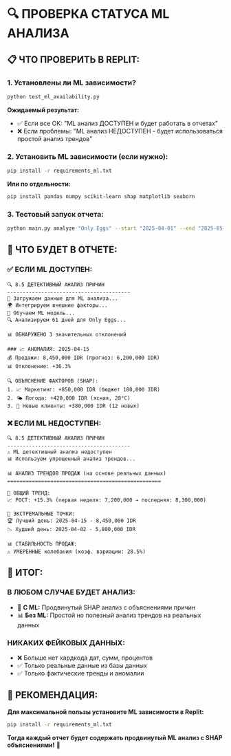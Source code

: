 # 🔍 ПРОВЕРКА СТАТУСА ML АНАЛИЗА

## 📋 **ЧТО ПРОВЕРИТЬ В REPLIT:**

### 1. **Установлены ли ML зависимости?**
```bash
python test_ml_availability.py
```

**Ожидаемый результат:**
- ✅ Если все OK: "ML анализ ДОСТУПЕН и будет работать в отчетах"
- ❌ Если проблемы: "ML анализ НЕДОСТУПЕН - будет использоваться простой анализ трендов"

### 2. **Установить ML зависимости (если нужно):**
```bash
pip install -r requirements_ml.txt
```

**Или по отдельности:**
```bash
pip install pandas numpy scikit-learn shap matplotlib seaborn
```

### 3. **Тестовый запуск отчета:**
```bash
python main.py analyze "Only Eggs" --start "2025-04-01" --end "2025-05-31"
```

## 🎯 **ЧТО БУДЕТ В ОТЧЕТЕ:**

### ✅ **ЕСЛИ ML ДОСТУПЕН:**
```
🔍 8.5 ДЕТЕКТИВНЫЙ АНАЛИЗ ПРИЧИН
----------------------------------------
🤖 Загружаем данные для ML анализа...
🌍 Интегрируем внешние факторы...
🧠 Обучаем ML модель...
🔍 Анализируем 61 дней для Only Eggs...

📊 ОБНАРУЖЕНО 3 значительных отклонений

### 📈 АНОМАЛИЯ: 2025-04-15
💰 Продажи: 8,450,000 IDR (прогноз: 6,200,000 IDR)
📊 Отклонение: +36.3%

🔍 ОБЪЯСНЕНИЕ ФАКТОРОВ (SHAP):
1. 📈 Маркетинг: +850,000 IDR (бюджет 180,000 IDR)
2. 🌤️ Погода: +420,000 IDR (ясная, 28°C)
3. 👥 Новые клиенты: +380,000 IDR (12 новых)
```

### ❌ **ЕСЛИ ML НЕДОСТУПЕН:**
```
🔍 8.5 ДЕТЕКТИВНЫЙ АНАЛИЗ ПРИЧИН
----------------------------------------
⚠️ ML детективный анализ недоступен
📊 Используем упрощенный анализ трендов...

📊 АНАЛИЗ ТРЕНДОВ ПРОДАЖ (на основе реальных данных)
==================================================

🔄 ОБЩИЙ ТРЕНД:
📈 РОСТ: +15.3% (первая неделя: 7,200,000 → последняя: 8,300,000)

🎯 ЭКСТРЕМАЛЬНЫЕ ТОЧКИ:
🏆 Лучший день: 2025-04-15 - 8,450,000 IDR
📉 Худший день: 2025-04-02 - 5,800,000 IDR

📊 СТАБИЛЬНОСТЬ ПРОДАЖ:
⚠️ УМЕРЕННЫЕ колебания (коэф. вариации: 28.5%)
```

## 🚀 **ИТОГ:**

### **В ЛЮБОМ СЛУЧАЕ БУДЕТ АНАЛИЗ:**
- 🤖 **С ML:** Продвинутый SHAP анализ с объяснениями причин
- 📊 **Без ML:** Простой но полезный анализ трендов на реальных данных

### **НИКАКИХ ФЕЙКОВЫХ ДАННЫХ:**
- ❌ Больше нет хардкода дат, сумм, процентов
- ✅ Только реальные данные из базы данных
- ✅ Только фактические тренды и аномалии

## 🔧 **РЕКОМЕНДАЦИЯ:**

**Для максимальной пользы установите ML зависимости в Replit:**
```bash
pip install -r requirements_ml.txt
```

**Тогда каждый отчет будет содержать продвинутый ML анализ с SHAP объяснениями!** 🎯